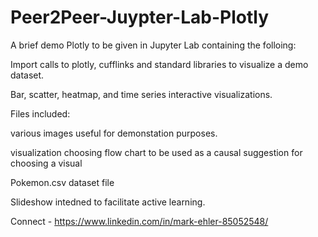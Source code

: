 # Peer2Peer-Juypter-Lab-Plotly
A brief demo Plotly to be given in Jupyter Lab containing the folloing:

Import calls to plotly, cufflinks and standard libraries to visualize a demo dataset.

Bar, scatter, heatmap, and time series interactive visualizations.



Files included:

various images useful for demonstation purposes.

visualization choosing flow chart to be used as a causal suggestion for choosing a visual

Pokemon.csv dataset file

Slideshow intedned to facilitate active learning.

Connect - https://www.linkedin.com/in/mark-ehler-85052548/
